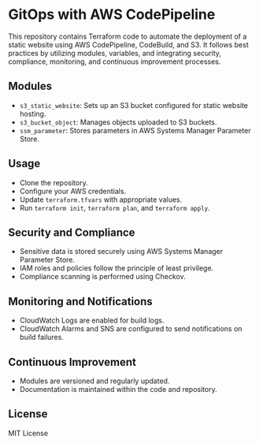 # GitOps with AWS CodePipeline

This repository contains Terraform code to automate the deployment of a static website using AWS CodePipeline, CodeBuild, and S3. It follows best practices by utilizing modules, variables, and integrating security, compliance, monitoring, and continuous improvement processes.

## Modules

- `s3_static_website`: Sets up an S3 bucket configured for static website hosting.
- `s3_bucket_object`: Manages objects uploaded to S3 buckets.
- `ssm_parameter`: Stores parameters in AWS Systems Manager Parameter Store.

## Usage

- Clone the repository.
- Configure your AWS credentials.
- Update `terraform.tfvars` with appropriate values.
- Run `terraform init`, `terraform plan`, and `terraform apply`.

## Security and Compliance

- Sensitive data is stored securely using AWS Systems Manager Parameter Store.
- IAM roles and policies follow the principle of least privilege.
- Compliance scanning is performed using Checkov.

## Monitoring and Notifications

- CloudWatch Logs are enabled for build logs.
- CloudWatch Alarms and SNS are configured to send notifications on build failures.

## Continuous Improvement

- Modules are versioned and regularly updated.
- Documentation is maintained within the code and repository.

## License

MIT License
